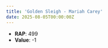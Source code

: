 ```yaml
---
title: 'Golden Sleigh - Mariah Carey'
date: 2025-08-05T00:00:00Z
---
```

- **RAP**: 499
- **Value**: -1
